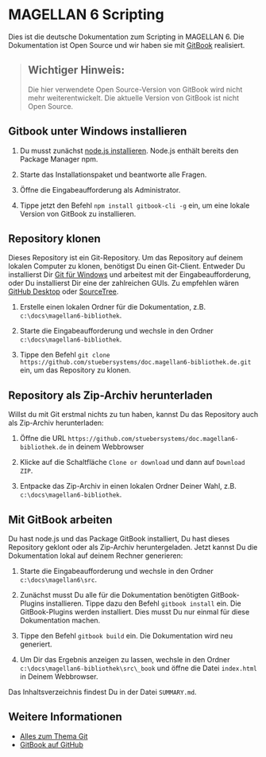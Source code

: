 # MAGELLAN 6 Scripting

Dies ist die deutsche Dokumentation zum Scripting in MAGELLAN 6. Die Dokumentation ist Open Source und wir haben sie mit [GitBook](https://github.com/GitbookIO/gitbook) realisiert.

> ## Wichtiger Hinweis:
> Die hier verwendete Open Source-Version von GitBook wird nicht mehr weiterentwickelt. Die aktuelle Version von GitBook ist nicht Open Source. 

## Gitbook unter Windows installieren

1. Du musst zunächst [node.js installieren](https://nodejs.org/de/download). Node.js enthält bereits den Package Manager npm.

2. Starte das Installationspaket und beantworte alle Fragen.

3. Öffne die Eingabeaufforderung als Administrator.

4. Tippe jetzt den Befehl `npm install gitbook-cli -g` ein, um eine lokale Version von GitBook zu installieren.

## Repository klonen

Dieses Repository ist ein Git-Repository. Um das Repository auf deinem lokalen Computer zu klonen, benötigst Du einen Git-Client. Entweder Du installierst Dir [Git für Windows](https://gitforwindows.org/) und arbeitest mit der Eingabeaufforderung, oder Du installierst Dir eine der zahlreichen GUIs. Zu empfehlen wären [GitHub Desktop](https://desktop.github.com) oder [SourceTree](https://www.sourcetreeapp.com).

1. Erstelle einen lokalen Ordner für die Dokumentation, z.B. `c:\docs\magellan6-bibliothek`.

2. Starte die Eingabeaufforderung und wechsle in den Ordner `c:\docs\magellan6-bibliothek`.

3. Tippe den Befehl `git clone https://github.com/stuebersystems/doc.magellan6-bibliothek.de.git` ein, um das Repository zu klonen.

## Repository als Zip-Archiv herunterladen

Willst du mit Git erstmal nichts zu tun haben, kannst Du das Repository auch als Zip-Archiv herunterladen:

1. Öffne die URL `https://github.com/stuebersystems/doc.magellan6-bibliothek.de` in deinem Webbrowser

2. Klicke auf die Schaltfläche `Clone or download` und dann auf `Download ZIP`.

3. Entpacke das Zip-Archiv in einen lokalen Ordner Deiner Wahl, z.B. `c:\docs\magellan6-bibliothek`.

## Mit GitBook arbeiten

Du hast node.js und das Package GitBook installiert, Du hast dieses Repository geklont oder als Zip-Archiv heruntergeladen. Jetzt kannst Du die Dokumentation lokal auf deinem Rechner generieren:

1. Starte die Eingabeaufforderung und wechsle in den Ordner `c:\docs\magellan6\src`.

2. Zunächst musst Du alle für die Dokumentation benötigten GitBook-Plugins installieren. Tippe dazu den Befehl `gitbook install` ein. Die GitBook-Plugins werden installiert. Dies musst Du nur einmal für diese Dokumentation machen.

3. Tippe den Befehl `gitbook build` ein. Die Dokumentation wird neu generiert.

4. Um Dir das Ergebnis anzeigen zu lassen, wechsle in den Ordner `c:\docs\magellan6-bibliothek\src\_book` und öffne die Datei `index.html` in Deinem Webbrowser.

Das Inhaltsverzeichnis findest Du in der Datei `SUMMARY.md`. 

## Weitere Informationen

+ [Alles zum Thema Git](https://git-scm.com/book/de/v2)
+ [GitBook auf GitHub](https://github.com/GitbookIO/gitbook)
